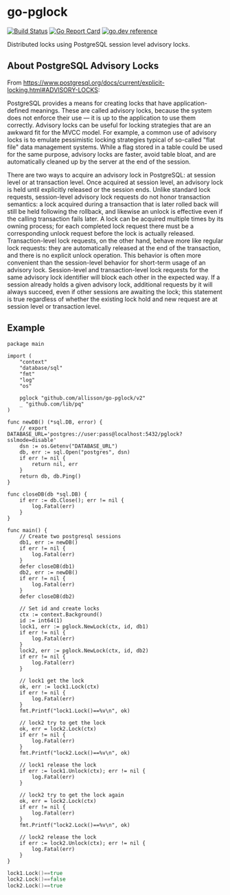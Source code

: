 # go-pglock
[![Build Status](https://github.com/allisson/go-pglock/workflows/tests/badge.svg)](https://github.com/allisson/go-pglock/actions)
[![Go Report Card](https://goreportcard.com/badge/github.com/allisson/go-pglock)](https://goreportcard.com/report/github.com/allisson/go-pglock)
[![go.dev reference](https://img.shields.io/badge/go.dev-reference-007d9c?logo=go&logoColor=white&style=flat-square)](https://pkg.go.dev/github.com/allisson/go-pglock)

Distributed locks using PostgreSQL session level advisory locks.

## About PostgreSQL Advisory Locks

From https://www.postgresql.org/docs/current/explicit-locking.html#ADVISORY-LOCKS:

PostgreSQL provides a means for creating locks that have application-defined meanings. These are called advisory locks, because the system does not enforce their use — it is up to the application to use them correctly. Advisory locks can be useful for locking strategies that are an awkward fit for the MVCC model. For example, a common use of advisory locks is to emulate pessimistic locking strategies typical of so-called "flat file" data management systems. While a flag stored in a table could be used for the same purpose, advisory locks are faster, avoid table bloat, and are automatically cleaned up by the server at the end of the session.

There are two ways to acquire an advisory lock in PostgreSQL: at session level or at transaction level. Once acquired at session level, an advisory lock is held until explicitly released or the session ends. Unlike standard lock requests, session-level advisory lock requests do not honor transaction semantics: a lock acquired during a transaction that is later rolled back will still be held following the rollback, and likewise an unlock is effective even if the calling transaction fails later. A lock can be acquired multiple times by its owning process; for each completed lock request there must be a corresponding unlock request before the lock is actually released. Transaction-level lock requests, on the other hand, behave more like regular lock requests: they are automatically released at the end of the transaction, and there is no explicit unlock operation. This behavior is often more convenient than the session-level behavior for short-term usage of an advisory lock. Session-level and transaction-level lock requests for the same advisory lock identifier will block each other in the expected way. If a session already holds a given advisory lock, additional requests by it will always succeed, even if other sessions are awaiting the lock; this statement is true regardless of whether the existing lock hold and new request are at session level or transaction level.

## Example

```golang
package main

import (
	"context"
	"database/sql"
	"fmt"
	"log"
	"os"

	pglock "github.com/allisson/go-pglock/v2"
	_ "github.com/lib/pq"
)

func newDB() (*sql.DB, error) {
	// export DATABASE_URL='postgres://user:pass@localhost:5432/pglock?sslmode=disable'
	dsn := os.Getenv("DATABASE_URL")
	db, err := sql.Open("postgres", dsn)
	if err != nil {
		return nil, err
	}
	return db, db.Ping()
}

func closeDB(db *sql.DB) {
	if err := db.Close(); err != nil {
		log.Fatal(err)
	}
}

func main() {
	// Create two postgresql sessions
	db1, err := newDB()
	if err != nil {
		log.Fatal(err)
	}
	defer closeDB(db1)
	db2, err := newDB()
	if err != nil {
		log.Fatal(err)
	}
	defer closeDB(db2)

	// Set id and create locks
	ctx := context.Background()
	id := int64(1)
	lock1, err := pglock.NewLock(ctx, id, db1)
	if err != nil {
		log.Fatal(err)
	}
	lock2, err := pglock.NewLock(ctx, id, db2)
	if err != nil {
		log.Fatal(err)
	}

	// lock1 get the lock
	ok, err := lock1.Lock(ctx)
	if err != nil {
		log.Fatal(err)
	}
	fmt.Printf("lock1.Lock()==%v\n", ok)

	// lock2 try to get the lock
	ok, err = lock2.Lock(ctx)
	if err != nil {
		log.Fatal(err)
	}
	fmt.Printf("lock2.Lock()==%v\n", ok)

	// lock1 release the lock
	if err := lock1.Unlock(ctx); err != nil {
		log.Fatal(err)
	}

	// lock2 try to get the lock again
	ok, err = lock2.Lock(ctx)
	if err != nil {
		log.Fatal(err)
	}
	fmt.Printf("lock2.Lock()==%v\n", ok)

	// lock2 release the lock
	if err := lock2.Unlock(ctx); err != nil {
		log.Fatal(err)
	}
}
```

```go run main.go
lock1.Lock()==true
lock2.Lock()==false
lock2.Lock()==true
```
